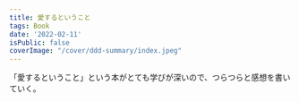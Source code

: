 ```yaml
---
title: 愛するということ
tags: Book
date: '2022-02-11'
isPublic: false
coverImage: "/cover/ddd-summary/index.jpeg"
---
```


「愛するということ」という本がとても学びが深いので、つらつらと感想を書いていく。